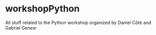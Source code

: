 # workshopPython
 All stuff related to the Python workshop organized by Daniel Côté and Gabriel Genesr

